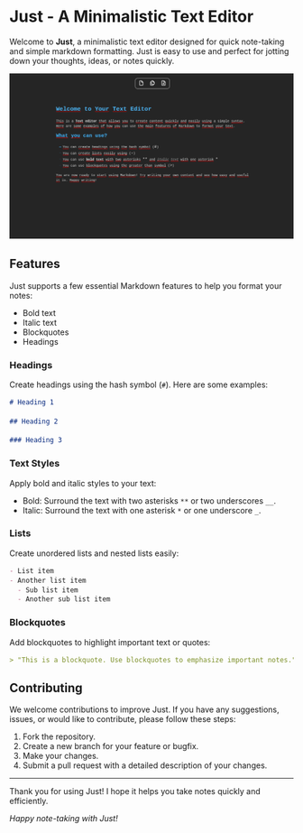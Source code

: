 # Just - A Minimalistic Text Editor

Welcome to **Just**, a minimalistic text editor designed for quick note-taking and simple markdown formatting. Just is easy to use and perfect for jotting down your thoughts, ideas, or notes quickly.

![screenshot](Captura.png)

## Features

Just supports a few essential Markdown features to help you format your notes:

- Bold text
- Italic text
- Blockquotes
- Headings

### Headings

Create headings using the hash symbol (`#`). Here are some examples:

```markdown
# Heading 1

## Heading 2

### Heading 3
```

### Text Styles

Apply bold and italic styles to your text:

- Bold: Surround the text with two asterisks `**` or two underscores `__`.
- Italic: Surround the text with one asterisk `*` or one underscore `_`.

### Lists

Create unordered lists and nested lists easily:

```markdown
- List item
- Another list item
  - Sub list item
  - Another sub list item
```

### Blockquotes

Add blockquotes to highlight important text or quotes:

```markdown
> "This is a blockquote. Use blockquotes to emphasize important notes."
```

## Contributing

We welcome contributions to improve Just. If you have any suggestions, issues, or would like to contribute, please follow these steps:

1. Fork the repository.
2. Create a new branch for your feature or bugfix.
3. Make your changes.
4. Submit a pull request with a detailed description of your changes.

---

Thank you for using Just! I hope it helps you take notes quickly and efficiently.

_Happy note-taking with Just!_
